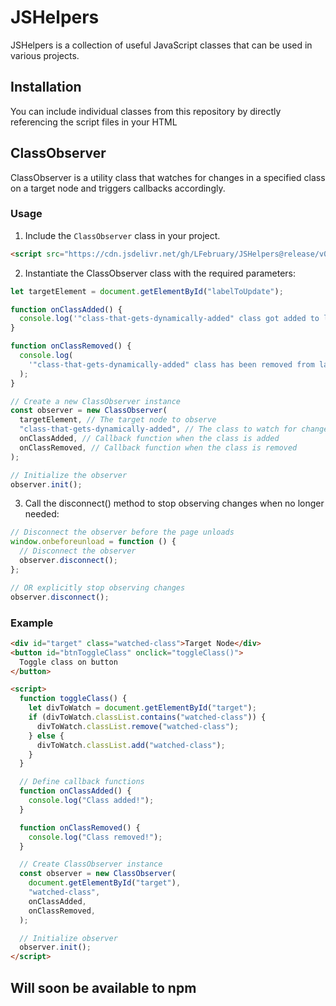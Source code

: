 # JSHelpers

JSHelpers is a collection of useful JavaScript classes that can be used in various projects.

## Installation

You can include individual classes from this repository by directly referencing the script files in your HTML

## ClassObserver

ClassObserver is a utility class that watches for changes in a specified class on a target node and triggers callbacks accordingly.

### Usage

1. Include the `ClassObserver` class in your project.

```html
<script src="https://cdn.jsdelivr.net/gh/LFebruary/JSHelpers@release/v0.0.2/src/class_observer.js"></script>
```

2. Instantiate the ClassObserver class with the required parameters:

```javascript
let targetElement = document.getElementById("labelToUpdate");

function onClassAdded() {
  console.log('"class-that-gets-dynamically-added" class got added to label');
}

function onClassRemoved() {
  console.log(
    '"class-that-gets-dynamically-added" class has been removed from label',
  );
}

// Create a new ClassObserver instance
const observer = new ClassObserver(
  targetElement, // The target node to observe
  "class-that-gets-dynamically-added", // The class to watch for changes
  onClassAdded, // Callback function when the class is added
  onClassRemoved, // Callback function when the class is removed
);

// Initialize the observer
observer.init();
```

3. Call the disconnect() method to stop observing changes when no longer needed:

```javascript
// Disconnect the observer before the page unloads
window.onbeforeunload = function () {
  // Disconnect the observer
  observer.disconnect();
};

// OR explicitly stop observing changes
observer.disconnect();
```

### Example

```html
<div id="target" class="watched-class">Target Node</div>
<button id="btnToggleClass" onclick="toggleClass()">
  Toggle class on button
</button>

<script>
  function toggleClass() {
    let divToWatch = document.getElementById("target");
    if (divToWatch.classList.contains("watched-class")) {
      divToWatch.classList.remove("watched-class");
    } else {
      divToWatch.classList.add("watched-class");
    }
  }

  // Define callback functions
  function onClassAdded() {
    console.log("Class added!");
  }

  function onClassRemoved() {
    console.log("Class removed!");
  }

  // Create ClassObserver instance
  const observer = new ClassObserver(
    document.getElementById("target"),
    "watched-class",
    onClassAdded,
    onClassRemoved,
  );

  // Initialize observer
  observer.init();
</script>
```

## Will soon be available to npm
